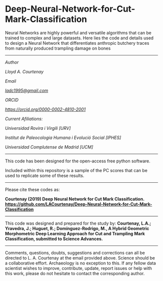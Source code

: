 # Deep-Neural-Network-for-Cut-Mark-Classification
Neural Networks are highly powerful and versatile algorithms that can be trained to complex and large datasets. Here lies the code and details used to design a Neural Network that differentiates anthropic butchery traces from naturally produced trampling damage on bones


-----------------------------------------------------------------------------------------------------------------

<i>
Author

Lloyd A. Courtenay

Email

ladc1995@gmail.com

ORCID

https://orcid.org/0000-0002-4810-2001

Current Afiliations:

Universidad Rovira i Virgili [URV]

Institut de Paleocologia Humana i Evolució Social [IPHES]

Universidad Complutense de Madrid [UCM]
</i>

---------------------------------------------------------------------------------------------------

This code has been designed for the open-access free python software.

Included within this repository is a sample of the PC scores that can be used to replicate some of these results.

--------------------------------------------------------

Please cite these codes as:

 <b> Courtenay (2019) Deep Neural Network for Cut Mark Classification. https://github.com/LACourtenay/Deep-Neural-Network-for-Cut-Mark-Classification
</b>

--------------------------------------------------------

This code was designed and prepared for the study by:
<b> Courtenay, L.A.; Yravedra, J.; Huguet, R.; Domínguez-Rodrigo, M., A Hybrid Geometric Morphometric Deep Learning Approach for Cut and Trampling Mark Classification, submitted to Science Advances. </b>

------------------------------------------------------------
Comments, questions, doubts, suggestions and corrections can all be directed to L. A. Courtenay at the email provided above.
Science should be a collaborative effort. Archaeology is no exception to this. If any fellow data
scientist wishes to improve, contribute, update, report issues or help with this work, please do not hesitate to contact the corresponding author.
